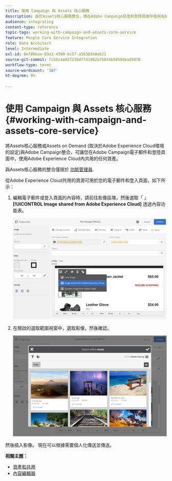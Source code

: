 ```yaml
---
title: 使用 Campaign 與 Assets 核心服務
description: 由於Assets核心服務整合，請在Adobe Campaign訊息和登陸頁面中使用在Adobe Experience Cloud內共用的任何資源。
audience: integrating
content-type: reference
topic-tags: working-with-campaign-and-assets-core-service
feature: People Core Service Integration
role: Data Architect
level: Intermediate
exl-id: 0ef8bbae-03a2-4369-bc57-a56302e0ab21
source-git-commit: fcb5c4a92f23bdffd1082b7b044b5859dead9d70
workflow-type: tm+mt
source-wordcount: '167'
ht-degree: 9%

---
```


# 使用 Campaign 與 Assets 核心服務{#working-with-campaign-and-assets-core-service}

將Assets核心服務或Assets on Demand (取決於Adobe Experience Cloud環境的設定)與Adobe Campaign整合，可讓您在Adobe Campaign電子郵件和登陸頁面中，使用Adobe Experience Cloud內共用的任何資產。

與Assets核心服務的整合僅限於 [功能管理員](../../administration/using/users-management.md#functional-administrators).

從Adobe Experience Cloud共用的資源可用於您的電子郵件和登入頁面，如下所示：

1. 編輯電子郵件或登入頁面的內容時，請前往影像區塊，然後選取「 」 **[!UICONTROL Image shared from Adobe Experience Cloud]** 透過內容功能表。

   ![](assets/dam_insert_image_dce.png)

1. 在開啟的選取範圍視窗中，選取影像，然後確認。

   ![](assets/dam_shared_image_selection.png)

然後插入影像。 現在可以根據需要個人化傳送並傳送。

**相關主題：**

* [資產和共用](https://experienceleague.adobe.com/docs/core-services/interface/assets/experience-cloud-assets.html)
* [內容編輯器](../../designing/using/personalization.md#example-email-personalization)
